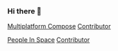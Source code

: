 ### Hi there 👋

<!--
**TaehoonLeee/TaehoonLeee** is a ✨ _special_ ✨ repository because its `README.md` (this file) appears on your GitHub profile.

Here are some ideas to get you started:

- 🔭 I’m currently working on ...
- 🌱 I’m currently learning ...
- 👯 I’m looking to collaborate on ...
- 🤔 I’m looking for help with ...
- 💬 Ask me about ...
- 📫 How to reach me: ...
- 😄 Pronouns: ...
- ⚡ Fun fact: ...
-->

[Multiplatform Compose](https://github.com/JetBrains/compose-multiplatform) [Contributor](https://github.com/JetBrains/compose-multiplatform/pull/2575)

[People In Space](https://github.com/joreilly/PeopleInSpace) [Contributor](https://github.com/joreilly/PeopleInSpace/pull/140)
